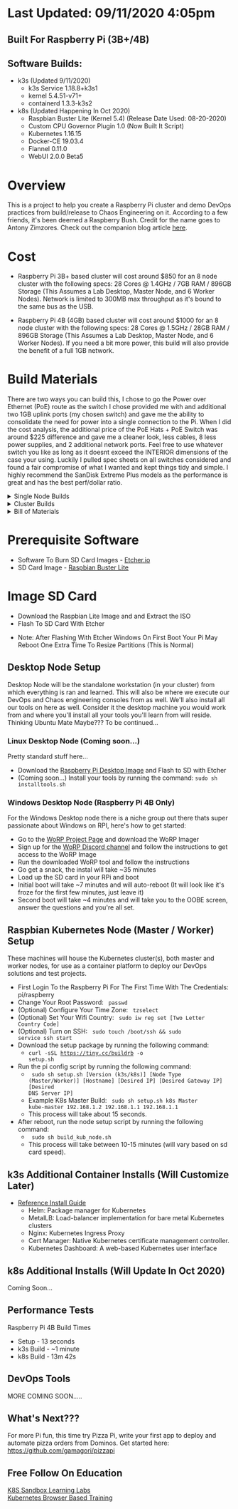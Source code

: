 # Last Updated: 09/11/2020 4:05pm
## Built For Raspberry Pi (3B+/4B)
## Software Builds:
 - k3s (Updated 9/11/2020)
   - k3s Service 1.18.8+k3s1
   - kernel 5.4.51-v71+
   - containerd 1.3.3-k3s2
 - k8s (Updated Happening In Oct 2020)
   - Raspbian Buster Lite (Kernel 5.4) (Release Date Used: 08-20-2020)
   - Custom CPU Governor Plugin 1.0 (Now Built It Script)
   - Kubernetes 1.16.15
   - Docker-CE 19.03.4
   - Flannel 0.11.0
   - WebUI 2.0.0 Beta5

# Overview
This is a project to help you create a Raspberry Pi cluster and demo DevOps practices from build/release to Chaos Engineering on it. According to a few friends, it's been deemed a Raspberry Bush. Credit for the name goes to Antony Zimzores. Check out the companion blog article [here](https://www.seanasaservice.com/blog/raspberry-bush). 

# Cost
 - Raspberry Pi 3B+ based cluster will cost around $850 for an 8 node cluster with the following specs: 28 Cores @ 1.4GHz / 7GB RAM / 896GB Storage (This Assumes a Lab Desktop, Master Node, and 6 Worker Nodes). Network is limited to 300MB max throughput as it's bound to the same bus as the USB.

 - Raspberry Pi 4B (4GB) based cluster will cost around $1000 for an 8 node cluster with the following specs: 28 Cores @ 1.5GHz / 28GB RAM / 896GB Storage (This Assumes a Lab Desktop, Master Node, and 6 Worker Nodes). If you need a bit more power, this build will also provide the benefit of a full 1GB network.

# Build Materials
There are two ways you can build this, I chose to go the Power over Ethernet (PoE) route as the switch I chose provided me with and additional two 1GB uplink ports (my chosen switch) and gave me the ability to consolidate the need for power into a single connection to the Pi. When I did the cost analysis, the additional price of the PoE Hats + PoE Switch was around $225 difference and gave me a cleaner look, less cables, 8 less power supplies, and 2 additional network ports. Feel free to use whatever switch you like as long as it doesnt exceed the INTERIOR dimensions of the case your using. Luckily I pulled spec sheets on all switches considered and found a fair compromise of what I wanted and kept things tidy and simple. I highly recommend the SanDisk Extreme Plus models as the performance is great and has the best perf/dollar ratio.
  
<details>
<summary>Single Node Builds</summary>
<p>

#### Minimum
   - 1x [Raspberry PI 3B+]()
   - 1x [Raspberry Pi 3B+ Power Supply]()
   - 1x [SD Card - Minimum 16GB]()
   
#### Recommended
   - 1x [Raspberry Pi 4B]()
   - 1x [Raspberry Pi 4B Power Supply]()
   - 1x [SD Card - Minimum 64GB]()

</p>
</details>

<details>
<summary>Cluster Builds</summary>
<p>

#### Pi3B+ Minimum
   - 2x [Raspberry PI 3B+]()
   - 2x [Raspberry Pi 3B+ Power Supply]()
   - 2x [SD Card - Minimum 16GB]()
   
#### Recommended
   - 8x [Raspberry Pi 4B]()
   - 8x [Raspberry Pi 4B Power Supply]()
   - 8x [SD Card - Minimum 64GB]()
   - 1x [PoE Switch]()
   - 1x [8 Node Cluster Case]()
</p>
</details>


<details>
<summary>Bill of Materials</summary>
<p>
 
#### Pi 3B+ Cluster
   - Pi3 Cluster
     - 8x [CanaKit Raspberry Pi 3 B+](https://www.canakit.com/raspberry-pi-3-model-b-plus.html) ($35/ea.)
     - 8x [CanaKit Raspberry Pi PoE Hat](https://www.canakit.com/raspberry-pi-poe-hat.html) ($20/ea.)
     - 8x [SanDisk Extreme Plus 128GB Micro SD Card](https://www.bestbuy.com/site/sandisk-extreme-plus-128gb-microsdxc-uhs-i-memory-card/6282919.p?skuId=6282919) ($33.99/ea.)
     - [.5ft Network Cables](https://www.amazon.com/gp/product/B06Y4722LW) ($12.59/10 Pack)
     - 1x [YuanLey Smart PoE Switch](https://www.amazon.com/gp/product/B07H8YN9C3) ($59.99)
     - 1x [C4 Labs Raspberry Pi Cluster Enclosure – Black Ice](https://www.c4labs.com/product/8-slot-stackable-cluster-case-raspberry-pi-3b-and-other-single-board-computers-color-options/) ($46.99)

   - Optional Non PoE Build (Won't be able to use the same case)
     - 1x [Anker 60W 10 Port USB](https://www.amazon.com/Anker-10-Port-Charger-PowerPort-iPhone/dp/B00YRYS4T4) ($39.99)
     - 8x [Micro USB Cables](https://www.amazon.com/Sabrent-6-Pack-Premium-Cables-CB-UM61/dp/B011KMSNXM) ($7.99)

#### Pi 4B Cluster
   - Pi4 Cluster 
     - 8x [Raspberry Pi 4B (4GB)]()
     - 8x [Raspberry Pi 4B Power Supply]()
     - 8x [SD Card - Minimum 64GB]()
     - 8x [SanDisk Extreme Plus 128GB Micro SD Card](https://www.bestbuy.com/site/sandisk-extreme-plus-128gb-microsdxc-uhs-i-memory-card/6282919.p?skuId=6282919) ($33.99/ea.)
     - [.5ft Network Cables](https://www.amazon.com/gp/product/B06Y4722LW) ($12.59/10 Pack)
     - 1x [YuanLey Smart PoE Switch](https://www.amazon.com/gp/product/B07H8YN9C3) ($59.99)
     - 1x [C4 Labs Raspberry Pi Cluster Enclosure – Black Ice](https://www.c4labs.com/product/8-slot-stackable-cluster-case-raspberry-pi-3b-and-other-single-board-computers-color-options/) ($46.99)
     - 1x [GANA Micro HDMI To HDMI Adapter](https://www.amazon.com/gp/product/B07K21HSQX/ref=ppx_yo_dt_b_asin_title_o03_s00?ie=UTF8&psc=1) (7.99)

   - Optional Non PoE Build (Won't be able to use the same case)
     - 1x [Anker 60W 10 Port USB](https://www.amazon.com/Anker-10-Port-Charger-PowerPort-iPhone/dp/B00YRYS4T4) ($39.99)
     - 8x [Micro USB Cables](https://www.amazon.com/Sabrent-6-Pack-Premium-Cables-CB-UM61/dp/B011KMSNXM) ($7.99)
      
   - Optional Screen
     - 1x [3.5 Pi Case + Screen](https://www.amazon.com/Raspberry-320x480-Monitor-Raspbian-RetroPie/dp/B07N38B86S/)
      
</p>
</details>


# Prerequisite Software
  - Software To Burn SD Card Images - [Etcher.io](https://www.balena.io/etcher/)
  - SD Card Image - [Raspbian Buster Lite](https://downloads.raspberrypi.org/raspios_lite_armhf_latest)


# Image SD Card
  - Download the Raspbian Lite Image and and Extract the ISO
  - Flash To SD Card With Etcher
  * Note: After Flashing With Etcher Windows On First Boot Your Pi May Reboot One Extra Time To Resize Partitions (This is Normal)


## Desktop Node Setup
Desktop Node will be the standalone workstation (in your cluster) from which everything is ran and learned. This will also be where we execute our DevOps and Chaos engineering consoles from as well. We'll also install all our tools on here as well. Consider it the desktop machine you would work from and where you'll install all your tools you'll learn from will reside. Thinking Ubuntu Mate Maybe??? To be continued...

### Linux Desktop Node (Coming soon...)
Pretty standard stuff here...
  - Download the [Raspberry Pi Desktop Image](https://www.raspberrypi.org/downloads/raspberry-pi-os/) and Flash to SD with Etcher
  - (Coming soon...) Install your tools by running the command: <code>sudo sh installtools.sh</code>
  

### Windows Desktop Node (Raspberry Pi 4B Only)
For the Windows Desktop node there is a niche group out there thats super passionate about Windows on RPI, here's how to get started:
  - Go to the [WoRP Project Page](https://www.worproject.ml/downloads) and download the WoRP Imager
  - Sign up for the [WoRP Discord channel](https://discord.com/invite/jQCpfVK) and follow the instructions to get access to the WoRP Image
  - Run the downloaded WoRP tool and follow the instructions
  - Go get a snack, the instal will take ~35 minutes
  - Load up the SD card in your RPi and boot
  - Initial boot will take ~7 minutes and will auto-reboot (It will look like it's froze for the first few minutes, just leave it)
  - Second boot will take ~4 minutes and will take you to the OOBE screen, answer the questions and you're all set.


## Raspbian Kubernetes Node (Master / Worker) Setup
These machines will house the Kubernetes cluster(s), both master and worker nodes, for use as a container platform to deploy our DevOps solutions and test projects.
  - First Login To the Raspberry Pi For The First Time With The Credentials: pi/raspberry
  - Change Your Root Password: <code> passwd </code>
  - (Optional) Configure Your Time Zone: <code> tzselect </code>
  - (Optional) Set Your Wifi Country: <code> sudo iw reg set [Two Letter Country Code] </code>
  - (Optional) Turn on SSH: <code> sudo touch /boot/ssh && sudo service ssh start</code>
  - Download the setup package by running the following command:
    - <code>curl -sSL https://tiny.cc/buildrb -o setup.sh</code>
  - Run the pi config script by running the following command:
    - <code> sudo sh setup.sh [Version (k3s/k8s)] [Node Type (Master/Worker)] [Hostname] [Desired IP] [Desired Gateway IP] [Desired DNS Server IP]</code>
    - Example K8s Master Build: <code> sudo sh setup.sh k8s Master kube-master 192.168.1.2 192.168.1.1 192.168.1.1 </code>
    - This process will take about 15 seconds.
  - After reboot, run the node setup script by running the following command:
    - <code> sudo sh build_kub_node.sh</code>
    - This process will take between 10-15 minutes (will vary based on sd card speed).

## k3s Additional Container Installs (Will Customize Later)
  - [Reference Install Guide](https://kauri.io/38-install-and-configure-a-kubernetes-cluster-with/418b3bc1e0544fbc955a4bbba6fff8a9/a)
    - Helm: Package manager for Kubernetes
    - MetalLB: Load-balancer implementation for bare metal Kubernetes clusters
    - Nginx: Kubernetes Ingress Proxy
    - Cert Manager: Native Kubernetes certificate management controller.
    - Kubernetes Dashboard: A web-based Kubernetes user interface
    
## k8s Additional Installs (Will Update In Oct 2020)
Coming Soon...

## Performance Tests
Raspberry Pi 4B Build Times
  - Setup - 13 seconds
  - k3s Build - ~1 minute
  - k8s Build - 13m 42s

## DevOps Tools
MORE COMING SOON.....

## What's Next???
For more Pi fun, this time try Pizza Pi, write your first app to deploy and automate pizza orders from Dominos. Get started here: https://github.com/gamagori/pizzapi

## Free Follow On Education
[K8S Sandbox Learning Labs](https://labs.play-with-k8s.com) <br>
[Kubernetes Browser Based Training](https://www.katacoda.com/courses/kubernetes)
